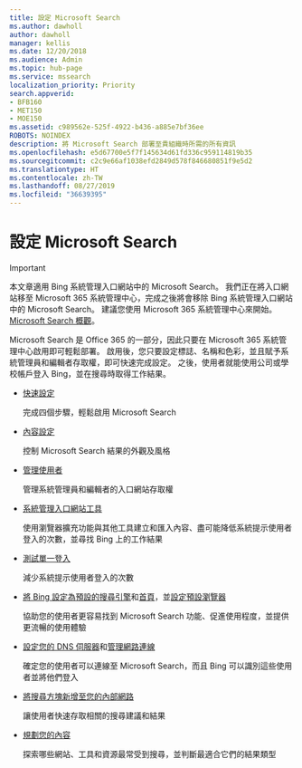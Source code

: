 ```yaml
---
title: 設定 Microsoft Search
ms.author: dawholl
author: dawholl
manager: kellis
ms.date: 12/20/2018
ms.audience: Admin
ms.topic: hub-page
ms.service: mssearch
localization_priority: Priority
search.appverid:
- BFB160
- MET150
- MOE150
ms.assetid: c989562e-525f-4922-b436-a885e7bf36ee
ROBOTS: NOINDEX
description: 將 Microsoft Search 部署至貴組織時所需的所有資訊
ms.openlocfilehash: e5d67700e5f7f145634d61fd336c959114819b35
ms.sourcegitcommit: c2c9e66af1038efd2849d578f846680851f9e5d2
ms.translationtype: HT
ms.contentlocale: zh-TW
ms.lasthandoff: 08/27/2019
ms.locfileid: "36639395"
---
```

# <a name="set-up-microsoft-search"></a>設定 Microsoft Search

> [!IMPORTANT]
> 本文章適用 Bing 系統管理入口網站中的 Microsoft Search。 我們正在將入口網站移至 Microsoft 365 系統管理中心，完成之後將會移除 Bing 系統管理入口網站中的 Microsoft Search。 建議您使用 Microsoft 365 系統管理中心來開始。 [Microsoft Search 概觀](overview-microsoft-search.md)。
    
Microsoft Search 是 Office 365 的一部分，因此只要在 Microsoft 365 系統管理中心啟用即可輕鬆部署。 啟用後，您只要設定標誌、名稱和色彩，並且賦予系統管理員和編輯者存取權，即可快速完成設定。 之後，使用者就能使用公司或學校帳戶登入 Bing，並在搜尋時取得工作結果。

- [快速設定](quick-set-up.md)
    
    完成四個步驟，輕鬆啟用 Microsoft Search

- [內容設定](content-settings.md)
    
    控制 Microsoft Search 結果的外觀及風格
    
- [管理使用者](add-users.md)
    
    管理系統管理員和編輯者的入口網站存取權
    
- [系統管理入口網站工具](admin-portal-tools.md)
    
    使用瀏覽器擴充功能與其他工具建立和匯入內容、盡可能降低系統提示使用者登入的次數，並尋找 Bing 上的工作結果
    
- [測試單一登入](test-single-sign-on.md)
    
    減少系統提示使用者登入的次數
    
- [將 Bing 設定為預設的搜尋引擎](set-default-search-engine.md)和[首頁](set-default-homepage.md)，並[設定預設瀏覽器](set-default-browser.md)
    
    協助您的使用者更容易找到 Microsoft Search 功能、促進使用程度，並提供更流暢的使用體驗
    
- [設定您的 DNS 伺服器](advanced-dns-configuration.md)和[管理網路連線](manage-network-connections.md)
    
    確定您的使用者可以連線至 Microsoft Search，而且 Bing 可以識別這些使用者並將他們登入

- [將搜尋方塊新增至您的內部網路](add-a-search-box-to-your-intranet-site.md)

    讓使用者快速存取相關的搜尋建議和結果

- [規劃您的內容](plan-your-content.md)
    
    探索哪些網站、工具和資源最常受到搜尋，並判斷最適合它們的結果類型

  

